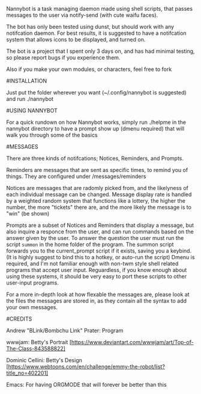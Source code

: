 Nannybot is a task managing daemon made using shell scripts, that passes messages to the user via notify-send (with cute waifu faces).

The bot has only been tested using dunst, but should work with any notifcation daemon. For best results, it is suggested to have a notifcation system that allows icons to be displayed, and turned on.

The bot is a project that I spent only 3 days on, and has had minimal testing, so please report bugs if you experience them.

Also if you make your own modules, or characters, feel free to fork

#INSTALLATION

Just put the folder wherever you want (~/.config/nannybot is suggested) and run ./nannybot

#USING NANNYBOT

For a quick rundown on how Nannybot works, simply run ./helpme in the nannybot directory to have a prompt show up (dmenu required) that will walk you through some of the basics

#MESSAGES

There are three kinds of notifcations; Notices, Reminders, and Prompts.

Reminders are messages that are sent as specific times, to remind you of things. They are configured under /messages/reminders

Notices are messages that are radomly picked from, and the likelyness of each individual message can be changed. Message display rate is handled by a weighted random system that functions like a lottery, the higher the number, the more "tickets" there are, and the more likely the message is to "win" (be shown)

Prompts are a subset of Notices and Reminders that display a message, but also inquire a responce from the user, and can run commands based on the answer given by the user. To answer the question the user must run the script ``summon`` in the home folder of the program. The summon script forwards you to the current_prompt script if it exists, saving you a keybind. (It is highly suggest to bind this to a hotkey, or auto-run the script) Dmenu is required, and I'm not familiar enough with non-twm style shell related programs that accept user input. Reguardless, if you know enough about using these systems, it should be very easy to port these scripts to other user-input programs.

For a more in-depth look at how flexable the messages are, please look at the files the messages are stored in, as they contain all the syntax to add your own messages.

#CREDITS

Andrew "BLink/Bombchu Link" Prater:
Program

wwwjam:
Betty's Portrait [https://www.deviantart.com/wwwjam/art/Top-of-The-Class-843588822]

Dominic Cellini:
Betty's Design [https://www.webtoons.com/en/challenge/emmy-the-robot/list?title_no=402201]

Emacs:
For having ORGMODE that will forever be better than this
